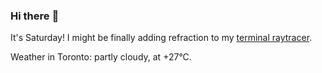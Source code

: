 ### Hi there :wave:

It's Saturday! I might be finally adding refraction to my [terminal raytracer](https://github.com/bewuethr/bash-raytracer).

Weather in Toronto: partly cloudy, at +27°C.
